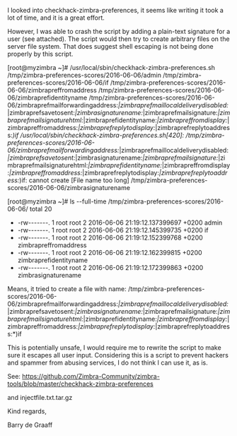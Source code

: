 I looked into checkhack-zimbra-preferences, it seems like writing it took a lot of time, and
it is a great effort.

However, I was able to crash the script by adding a plain-text signature for a user (see attached).
The script would then try to create arbitrary files on the server file system. That does suggest
shell escaping is not being done properly by this script.

[root@myzimbra ~]#  /usr/local/sbin/checkhack-zimbra-preferences.sh
/tmp/zimbra-preferences-scores/2016-06-06/admin
/tmp/zimbra-preferences-scores/2016-06-06/if
/tmp/zimbra-preferences-scores/2016-06-06/zimbrapreffromaddress
/tmp/zimbra-preferences-scores/2016-06-06/zimbraprefidentityname
/tmp/zimbra-preferences-scores/2016-06-06/zimbraprefmailforwardingaddress:*|zimbraprefmaillocaldeliverydisabled:*|zimbraprefsavetosent:*|zimbrasignaturename:*|zimbraprefmailsignature:*|zimbraprefmailsignaturehtml:*|zimbraprefidentityname:*|zimbrapreffromdisplay:*|zimbrapreffromaddress:*|zimbraprefreplytodisplay:*|zimbraprefreplytoaddress:*)if
/usr/local/sbin/checkhack-zimbra-preferences.sh[420]: /tmp/zimbra-preferences-scores/2016-06-06/zimbraprefmailforwardingaddress:*|zimbraprefmaillocaldeliverydisabled:*|zimbraprefsavetosent:*|zimbrasignaturename:*|zimbraprefmailsignature:*|zimbraprefmailsignaturehtml:*|zimbraprefidentityname:*|zimbrapreffromdisplay:*|zimbrapreffromaddress:*|zimbraprefreplytodisplay:*|zimbraprefreplytoaddress:*)if: cannot create [File name too long]
/tmp/zimbra-preferences-scores/2016-06-06/zimbrasignaturename


[root@myzimbra ~]# ls --full-time /tmp/zimbra-preferences-scores/2016-06-06/
total 20
 - -rw-------. 1 root root 2 2016-06-06 21:19:12.137399697 +0200 admin
 - -rw-------. 1 root root 2 2016-06-06 21:19:12.145399735 +0200 if
 - -rw-------. 1 root root 2 2016-06-06 21:19:12.152399768 +0200 zimbrapreffromaddress
 - -rw-------. 1 root root 2 2016-06-06 21:19:12.162399815 +0200 zimbraprefidentityname
 - -rw-------. 1 root root 2 2016-06-06 21:19:12.172399863 +0200 zimbrasignaturename


Means, it tried to create a file with name:
/tmp/zimbra-preferences-scores/2016-06-06/zimbraprefmailforwardingaddress:*|zimbraprefmaillocaldeliverydisabled:*|zimbraprefsavetosent:*|zimbrasignaturename:*|zimbraprefmailsignature:*|zimbraprefmailsignaturehtml:*|zimbraprefidentityname:*|zimbrapreffromdisplay:*|zimbrapreffromaddress:*|zimbraprefreplytodisplay:*|zimbraprefreplytoaddress:*)if

This is potentially unsafe, I would require me to rewrite the script to make sure it escapes
all user input. Considering this is a script to prevent hackers and spammer from abusing
services, I do not think I can use it, as is.

See: https://github.com/Zimbra-Community/zimbra-tools/blob/master/checkhack-zimbra-preferences

and injectfile.txt.tar.gz

Kind regards,

Barry de Graaff


